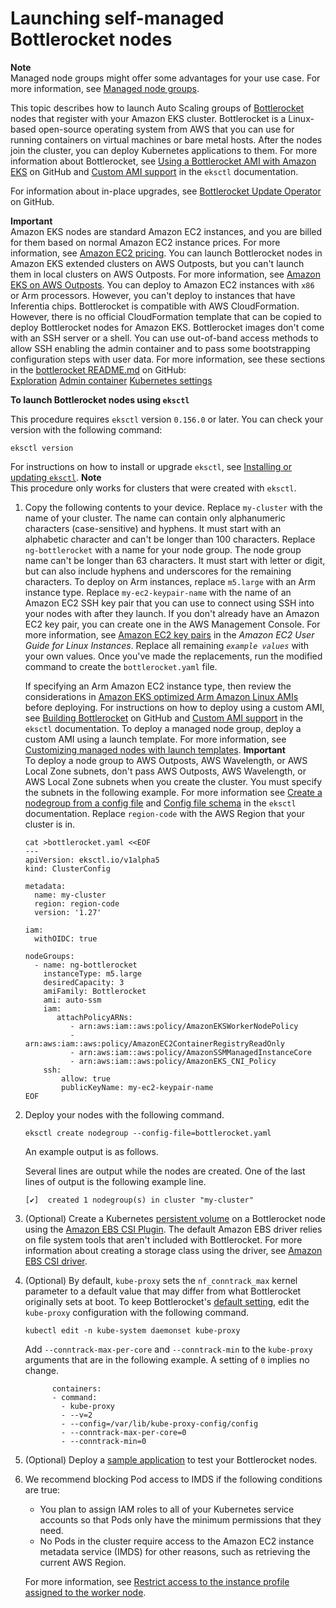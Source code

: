 # Launching self\-managed Bottlerocket nodes<a name="launch-node-bottlerocket"></a>

**Note**  
Managed node groups might offer some advantages for your use case\. For more information, see [Managed node groups](managed-node-groups.md)\.

This topic describes how to launch Auto Scaling groups of [Bottlerocket](http://aws.amazon.com/bottlerocket/) nodes that register with your Amazon EKS cluster\. Bottlerocket is a Linux\-based open\-source operating system from AWS that you can use for running containers on virtual machines or bare metal hosts\. After the nodes join the cluster, you can deploy Kubernetes applications to them\. For more information about Bottlerocket, see [Using a Bottlerocket AMI with Amazon EKS](https://github.com/bottlerocket-os/bottlerocket/blob/develop/QUICKSTART-EKS.md) on GitHub and [Custom AMI support](https://eksctl.io/usage/custom-ami-support/) in the `eksctl` documentation\.

For information about in\-place upgrades, see [Bottlerocket Update Operator](https://github.com/bottlerocket-os/bottlerocket-update-operator) on GitHub\.

**Important**  
Amazon EKS nodes are standard Amazon EC2 instances, and you are billed for them based on normal Amazon EC2 instance prices\. For more information, see [Amazon EC2 pricing](https://aws.amazon.com/ec2/pricing/)\.
You can launch Bottlerocket nodes in Amazon EKS extended clusters on AWS Outposts, but you can't launch them in local clusters on AWS Outposts\. For more information, see [Amazon EKS on AWS Outposts](eks-outposts.md)\.
You can deploy to Amazon EC2 instances with `x86` or Arm processors\. However, you can't deploy to instances that have Inferentia chips\.
Bottlerocket is compatible with AWS CloudFormation\. However, there is no official CloudFormation template that can be copied to deploy Bottlerocket nodes for Amazon EKS\.
Bottlerocket images don't come with an SSH server or a shell\. You can use out\-of\-band access methods to allow SSH enabling the admin container and to pass some bootstrapping configuration steps with user data\. For more information, see these sections in the [bottlerocket README\.md](https://github.com/bottlerocket-os/bottlerocket) on GitHub:  
[Exploration](https://github.com/bottlerocket-os/bottlerocket#exploration)
[Admin container](https://github.com/bottlerocket-os/bottlerocket#admin-container)
[Kubernetes settings](https://github.com/bottlerocket-os/bottlerocket#kubernetes-settings)

**To launch Bottlerocket nodes using `eksctl`**

This procedure requires `eksctl` version `0.156.0` or later\. You can check your version with the following command:

```
eksctl version
```

For instructions on how to install or upgrade `eksctl`, see [Installing or updating `eksctl`](eksctl.md)\.
**Note**  
This procedure only works for clusters that were created with `eksctl`\.

1. Copy the following contents to your device\. Replace `my-cluster` with the name of your cluster\. The name can contain only alphanumeric characters \(case\-sensitive\) and hyphens\. It must start with an alphabetic character and can't be longer than 100 characters\. Replace `ng-bottlerocket` with a name for your node group\. The node group name can't be longer than 63 characters\. It must start with letter or digit, but can also include hyphens and underscores for the remaining characters\. To deploy on Arm instances, replace `m5.large` with an Arm instance type\. Replace `my-ec2-keypair-name` with the name of an Amazon EC2 SSH key pair that you can use to connect using SSH into your nodes with after they launch\. If you don't already have an Amazon EC2 key pair, you can create one in the AWS Management Console\. For more information, see [Amazon EC2 key pairs](https://docs.aws.amazon.com/AWSEC2/latest/UserGuide/ec2-key-pairs.html) in the *Amazon EC2 User Guide for Linux Instances*\. Replace all remaining *`example values`* with your own values\. Once you've made the replacements, run the modified command to create the `bottlerocket.yaml` file\.

   If specifying an Arm Amazon EC2 instance type, then review the considerations in [Amazon EKS optimized Arm Amazon Linux AMIs](eks-optimized-ami.md#arm-ami) before deploying\. For instructions on how to deploy using a custom AMI, see [Building Bottlerocket](https://github.com/bottlerocket-os/bottlerocket/blob/develop/BUILDING.md) on GitHub and [Custom AMI support](https://eksctl.io/usage/custom-ami-support/) in the `eksctl` documentation\. To deploy a managed node group, deploy a custom AMI using a launch template\. For more information, see [Customizing managed nodes with launch templates](launch-templates.md)\.
**Important**  
To deploy a node group to AWS Outposts, AWS Wavelength, or AWS Local Zone subnets, don't pass AWS Outposts, AWS Wavelength, or AWS Local Zone subnets when you create the cluster\. You must specify the subnets in the following example\. For more information see [Create a nodegroup from a config file](https://eksctl.io/usage/managing-nodegroups/#creating-a-nodegroup-from-a-config-file) and [Config file schema](https://eksctl.io/usage/schema/) in the `eksctl` documentation\. Replace `region-code` with the AWS Region that your cluster is in\.

   ```
   cat >bottlerocket.yaml <<EOF
   ---
   apiVersion: eksctl.io/v1alpha5
   kind: ClusterConfig
   
   metadata:
     name: my-cluster
     region: region-code
     version: '1.27'
   
   iam:
     withOIDC: true
   
   nodeGroups:
     - name: ng-bottlerocket
       instanceType: m5.large
       desiredCapacity: 3
       amiFamily: Bottlerocket
       ami: auto-ssm
       iam:
          attachPolicyARNs:
             - arn:aws:iam::aws:policy/AmazonEKSWorkerNodePolicy
             - arn:aws:iam::aws:policy/AmazonEC2ContainerRegistryReadOnly
             - arn:aws:iam::aws:policy/AmazonSSMManagedInstanceCore
             - arn:aws:iam::aws:policy/AmazonEKS_CNI_Policy
       ssh:
           allow: true
           publicKeyName: my-ec2-keypair-name
   EOF
   ```

1. Deploy your nodes with the following command\.

   ```
   eksctl create nodegroup --config-file=bottlerocket.yaml
   ```

   An example output is as follows\.

   Several lines are output while the nodes are created\. One of the last lines of output is the following example line\.

   ```
   [✔]  created 1 nodegroup(s) in cluster "my-cluster"
   ```

1. \(Optional\) Create a Kubernetes [persistent volume](https://kubernetes.io/docs/concepts/storage/persistent-volumes/) on a Bottlerocket node using the [Amazon EBS CSI Plugin](https://github.com/kubernetes-sigs/aws-ebs-csi-driver)\. The default Amazon EBS driver relies on file system tools that aren't included with Bottlerocket\. For more information about creating a storage class using the driver, see [Amazon EBS CSI driver](ebs-csi.md)\.

1. \(Optional\) By default, `kube-proxy` sets the `nf_conntrack_max` kernel parameter to a default value that may differ from what Bottlerocket originally sets at boot\. To keep Bottlerocket's [default setting](https://github.com/bottlerocket-os/bottlerocket/blob/develop/packages/release/release-sysctl.conf), edit the `kube-proxy` configuration with the following command\.

   ```
   kubectl edit -n kube-system daemonset kube-proxy
   ```

   Add `--conntrack-max-per-core` and `--conntrack-min` to the `kube-proxy` arguments that are in the following example\. A setting of `0` implies no change\.

   ```
         containers:
         - command:
           - kube-proxy
           - --v=2
           - --config=/var/lib/kube-proxy-config/config
           - --conntrack-max-per-core=0
           - --conntrack-min=0
   ```

1. \(Optional\) Deploy a [sample application](sample-deployment.md) to test your Bottlerocket nodes\.

1. We recommend blocking Pod access to IMDS if the following conditions are true:
   + You plan to assign IAM roles to all of your Kubernetes service accounts so that Pods only have the minimum permissions that they need\.
   + No Pods in the cluster require access to the Amazon EC2 instance metadata service \(IMDS\) for other reasons, such as retrieving the current AWS Region\.

   For more information, see [Restrict access to the instance profile assigned to the worker node](https://aws.github.io/aws-eks-best-practices/security/docs/iam/#restrict-access-to-the-instance-profile-assigned-to-the-worker-node)\.